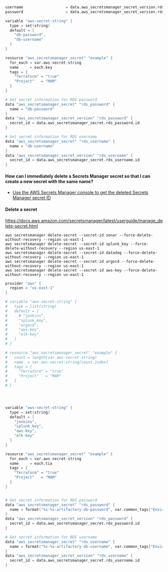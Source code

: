 ```s
username                   = data.aws_secretsmanager_secret_version.rds_username.secret_string
password                   = data.aws_secretsmanager_secret_version.rds_password.secret_string

variable "aws-secret-string" {
  type = set(string)
  default = [
    "db-password",
    "db-username"
  ]
}

resource "aws_secretsmanager_secret" "example" {
  for_each = var.aws-secret-string
  name     = each.key
  tags = {
    "Terraform" = "true"
    "Project"   = "MAM"
  }
}

# Get secret information for RDS password
data "aws_secretsmanager_secret" "rds_password" {
  name = "db-password"
}
data "aws_secretsmanager_secret_version" "rds_password" {
  secret_id = data.aws_secretsmanager_secret.rds_password.id
}

# Get secret information for RDS username
data "aws_secretsmanager_secret" "rds_username" {
  name = "db-username"
}
data "aws_secretsmanager_secret_version" "rds_username" {
  secret_id = data.aws_secretsmanager_secret.rds_username.id
}
```


#### How can I immediately delete a Secrets Manager secret so that I can create a new secret with the same name?

- [Use the AWS Secrets Manager console to get the deleted Secrets Manager secret ID](https://aws.amazon.com/premiumsupport/knowledge-center/delete-secrets-manager-secret/#:~:text=Open%20the%20Secrets%20Manager%20console,switch%2C%20and%20then%20choose%20Save.)

#### Delete a secret
https://docs.aws.amazon.com/secretsmanager/latest/userguide/manage_delete-secret.html
```
aws secretsmanager delete-secret --secret-id sonar --force-delete-without-recovery --region us-east-1
aws secretsmanager delete-secret --secret-id splunk_key --force-delete-without-recovery --region us-east-1
aws secretsmanager delete-secret --secret-id datadog --force-delete-without-recovery --region us-east-1
aws secretsmanager delete-secret --secret-id argocd --force-delete-without-recovery --region us-east-1
aws secretsmanager delete-secret --secret-id aws-key --force-delete-without-recovery --region us-east-1
```

```s
provider "aws" {
  region = "us-east-1"
}

# variable "aws-secret-string" {
#   type = list(string)
#   default = [
#     # "jenkins",
#     "splunk_key",
#     "argocd",
#     "aws-key",
#     "elk-key"
#   ]
# }

# resource "aws_secretsmanager_secret" "example" {
#   count = length(var.aws-secret-string)
#   name  = var.aws-secret-string[count.index]
#   tags = {
#     "Terraform" = "true"
#     "Project"   = "MAM"
#   }
# }




variable "aws-secret-string" {
  type = set(string)
  default = [
    "jenkins",
    "splunk_key",
    "aws-key",
    "elk-key"
  ]
}

resource "aws_secretsmanager_secret" "example" {
  for_each = var.aws-secret-string
  name     = each.tia
  tags = {
    "Terraform" = "true"
    "Project"   = "MAM"
  }
}


# Get secret information for RDS password
data "aws_secretsmanager_secret" "rds_password" {
  name = format("%s-%s-artifactory-db-password", var.common_tags["Environment"], var.common_tags["Project"])
}
data "aws_secretsmanager_secret_version" "rds_password" {
  secret_id = data.aws_secretsmanager_secret.rds_password.id
}

# Get secret information for RDS username
data "aws_secretsmanager_secret" "rds_username" {
  name = format("%s-%s-artifactory-db-username", var.common_tags["Environment"], var.common_tags["Project"])
}
data "aws_secretsmanager_secret_version" "rds_username" {
  secret_id = data.aws_secretsmanager_secret.rds_username.id
}
```